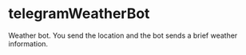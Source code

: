 # telegramWeatherBot
Weather bot. You send the location and the bot sends a brief weather information.
